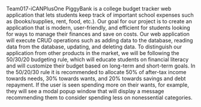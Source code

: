 Team017-iCANPlusOne
PiggyBank is a college budget tracker web application that lets students keep track of important school expenses such as (books/supplies, rent, food, etc.). Our goal for our project is to create an application that is modern, user-friendly, and efficient for students looking for ways to manage their finances and save on costs. Our web application will execute CRUD operations such as adding data to the database, reading data from the database, updating, and deleting data. To distinguish our application from other products in the market, we will be following the 50/30/20 budgeting rule, which will educate students on financial literacy and will customize their budget based on long-term and short-term goals. In the 50/20/30 rule it is recommended to allocate 50% of after-tax income towards needs, 30% towards wants, and 20% towards savings and debt repayment. If the user is seen spending more on their wants, for example, they will see a modal popup window that will display a message recommending them to consider spending less on nonessential categories.
